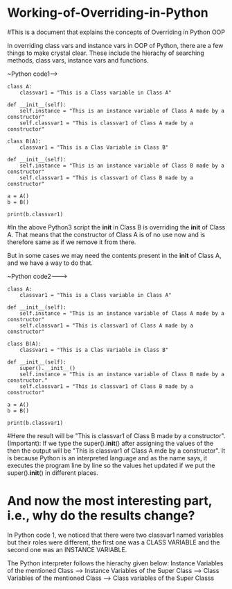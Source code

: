 # Working-of-Overriding-in-Python
#This is a document that explains the concepts of Overriding in Python OOP

In overriding class vars and instance vars in OOP of Python, there are a few things to make crystal clear.
These include the hierachy of searching methods, class vars, instance vars and functions.

~Python code1-->

	class A:
		classvar1 = "This is a Class variable in Class A"
	
	def __init__(self):
		self.instance = "This is an instance variable of Class A made by a constructor"
		self.classvar1 = "This is classvar1 of Class A made by a constructor"
	
	class B(A):
		classvar1 = "This is a Clas Variable in Class B"
	
	def __init__(self):
		self.instance = "This is an instance variable of Class B made by a constructor"
		self.classvar1 = "This is classvar1 of Class B made by a constructor"
		
	a = A()
	b = B()

	print(b.classvar1)

#In the above Python3 script the __init__ in Class B is overriding the __init__ of Class A. That means that the constructor of Class A is of no use now and is therefore same as if we remove it from there.

But in some cases we may need the contents present in the __init__ of Class A, and we have a way to do that.

~Python code2--->

	class A:
		classvar1 = "This is a Class variable in Class A"
	
	def __init__(self):
		self.instance = "This is an instance variable of Class A made by a constructor"
		self.classvar1 = "This is classvar1 of Class A made by a constructor"
	
	class B(A):
		classvar1 = "This is a Clas Variable in Class B"
	
	def __init__(self):
		super().__init__()
		self.instance = "This is an instance variable of Class B made by a constructor."
		self.classvar1 = "This is classvar1 of Class B made by a constructor"

	a = A()
	b = B()

	print(b.classvar1)

#Here the result will be "This is classvar1 of Class B made by a constructor".(Important): If we type the super().__init__() after assigning the values of the then the output will be "This is classvar1 of Class A mde by a constructor". It is because Python is an interpreted language and as the name says, it executes the program line by line so the values het updated if we put the super().__init__() in different places.

# And now the most interesting part, i.e., why do the results change?

In Python code 1, we noticed that there were two classvar1 named variables but their roles were different, the first one was a CLASS VARIABLE and the second one was an INSTANCE VARIABLE.

The Python interpreter follows the hierachy given below:
Instance Variables of the mentioned Class --> Instance Variables of the Super Class --> Class Variables of the mentioned Class --> Class variables of the Super Classs
